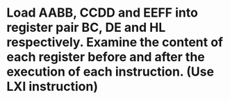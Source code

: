 # Load AABB, CCDD and EEFF into register pair BC, DE and HL respectively. Examine the content of each register before and after the execution of each instruction. (Use LXI instruction)
